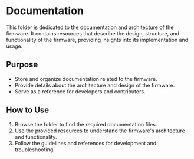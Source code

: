 # Documentation

This folder is dedicated to the documentation and architecture of the firmware. It contains resources that describe the design, structure, and functionality of the firmware, providing insights into its implementation and usage.

## Purpose

- Store and organize documentation related to the firmware.
- Provide details about the architecture and design of the firmware.
- Serve as a reference for developers and contributors.

## How to Use

1. Browse the folder to find the required documentation files.
2. Use the provided resources to understand the firmware's architecture and functionality.
3. Follow the guidelines and references for development and troubleshooting.